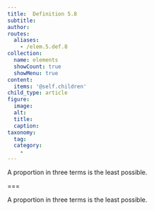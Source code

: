```yaml
---
title:  Definition 5.8
subtitle: 
author:
routes:
  aliases:
    - /elem.5.def.8
collection:
  name: elements
  showCount: true
  showMenu: true
content:
  items: '@self.children'
child_type: article
figure:
  image:
  alt:
  title:
  caption:
taxonomy:
  tag:
  category:
    - 
---
```


<p>A proportion in three terms is the least possible.</p>

===

<p>A proportion in three terms is the least possible.</p>
